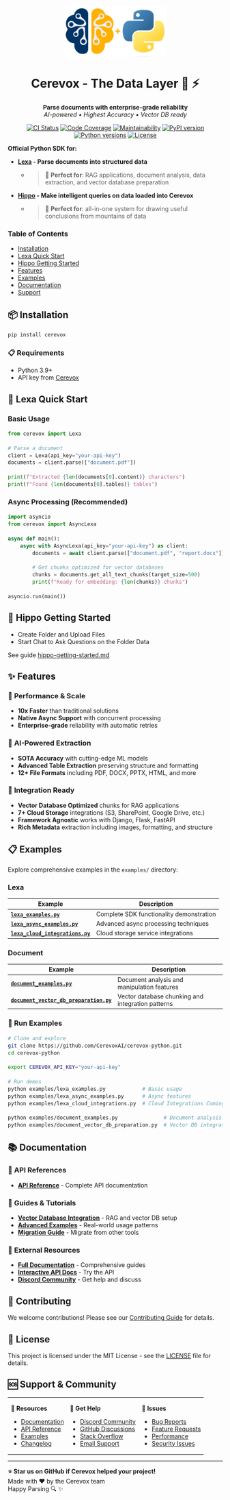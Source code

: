 <p align="center">
  <a href="https://cerevox.ai/lexa">
    <img height="120" src="https://raw.githubusercontent.com/CerevoxAI/assets/refs/heads/main/cerevox-python.png" alt="Cerevox Logo">
  </a>
</p>

<h1 align="center">Cerevox - The Data Layer 🧠 ⚡</h1>

<p align="center">
  <strong>Parse documents with enterprise-grade reliability</strong><br>
  <i>AI-powered • Highest Accuracy • Vector DB ready</i>
</p>

<p align="center">
  <a href="https://github.com/cerevoxAI/cerevox-python/actions"><img src="https://img.shields.io/github/actions/workflow/status/CerevoxAI/cerevox-python/ci.yml" alt="CI Status"></a>
  <a href="https://codecov.io/gh/CerevoxAI/cerevox-python"><img src="https://codecov.io/gh/CerevoxAI/cerevox-python/branch/main/graph/badge.svg" alt="Code Coverage"></a>
  <a href="https://github.com/cerevoxAI/cerevox-python"><img src="https://qlty.sh/badges/8be43bff-101e-4701-a522-84b27c9e0f9b/maintainability.svg" alt="Maintainability"></a>
  <a href="https://pypi.org/project/cerevox/"><img src="https://img.shields.io/pypi/v/cerevox?color=blue" alt="PyPI version"></a>
  <a href="https://pypi.org/project/cerevox/"><img src="https://img.shields.io/pypi/pyversions/cerevox" alt="Python versions"></a>
  <a href="https://github.com/cerevoxAI/cerevox-python/blob/main/LICENSE"><img src="https://img.shields.io/badge/License-MIT-blue.svg" alt="License"></a>
</p>

**Official Python SDK for:**
- **[Lexa](https://cerevox.ai/lexa) - Parse documents into structured data**
  - > 🎯 **Perfect for**: RAG applications, document analysis, data extraction, and vector database preparation
- **[Hippo](https://cerevox.ai/) - Make intelligent queries on data loaded into Cerevox**
  - > 🎯 **Perfect for**: all-in-one system for drawing useful conclusions from mountains of data

### Table of Contents
- <a href="#-installation">Installation</a>
- <a href="#-lexa-quick-start">Lexa Quick Start</a>
- <a href="#-hippo-getting-started">Hippo Getting Started</a>
- <a href="#-features">Features</a>
- <a href="#-examples">Examples</a>
- <a href="#-documentation">Documentation</a>
- <a href="#-support--community">Support</a>


## 📦 Installation

```bash
pip install cerevox
```

### 📋 Requirements

- Python 3.9+
- API key from [Cerevox](https://cerevox.ai/lexa)

## 🚀 Lexa Quick Start

### Basic Usage

```python
from cerevox import Lexa

# Parse a document
client = Lexa(api_key="your-api-key")
documents = client.parse(["document.pdf"])

print(f"Extracted {len(documents[0].content)} characters")
print(f"Found {len(documents[0].tables)} tables")
```

### Async Processing (Recommended)

```python
import asyncio
from cerevox import AsyncLexa

async def main():
    async with AsyncLexa(api_key="your-api-key") as client:
        documents = await client.parse(["document.pdf", "report.docx"])
        
        # Get chunks optimized for vector databases
        chunks = documents.get_all_text_chunks(target_size=500)
        print(f"Ready for embedding: {len(chunks)} chunks")

asyncio.run(main())
```

## 🚀 Hippo Getting Started

- Create Folder and Upload Files
- Start Chat to Ask Questions on the Folder Data

See guide [hippo-getting-started.md](docs/hippo-getting-started.md)

## ✨ Features

### 🚀 **Performance & Scale**
- **10x Faster** than traditional solutions
- **Native Async Support** with concurrent processing
- **Enterprise-grade** reliability with automatic retries

### 🧠 **AI-Powered Extraction**
- **SOTA Accuracy** with cutting-edge ML models
- **Advanced Table Extraction** preserving structure and formatting
- **12+ File Formats** including PDF, DOCX, PPTX, HTML, and more

### 🔗 **Integration Ready**
- **Vector Database Optimized** chunks for RAG applications
- **7+ Cloud Storage** integrations (S3, SharePoint, Google Drive, etc.)
- **Framework Agnostic** works with Django, Flask, FastAPI
- **Rich Metadata** extraction including images, formatting, and structure

## 📋 Examples

Explore comprehensive examples in the `examples/` directory:

### Lexa

| Example | Description |
|---------|-------------|
| **[`lexa_examples.py`](examples/lexa_examples.py)** | Complete SDK functionality demonstration |
| **[`lexa_async_examples.py`](examples/lexa_async_examples.py)** | Advanced async processing techniques |
| **[`lexa_cloud_integrations.py`](examples/lexa_cloud_integrations.py)** | Cloud storage service integrations |

### Document

| Example | Description |
|---------|-------------|
| **[`document_examples.py`](examples/document_examples.py)** | Document analysis and manipulation features |
| **[`document_vector_db_preparation.py`](examples/document_vector_db_preparation.py)** | Vector database chunking and integration patterns |

### 🚀 Run Examples

```bash
# Clone and explore
git clone https://github.com/CerevoxAI/cerevox-python.git
cd cerevox-python

export CEREVOX_API_KEY="your-api-key"

# Run demos
python examples/lexa_examples.py            # Basic usage
python examples/lexa_async_examples.py      # Async features
python examples/lexa_cloud_integrations.py  # Cloud Integrations Coming Soon!

python examples/document_examples.py               # Document analysis
python examples/document_vector_db_preparation.py  # Vector DB integration
```

## 📚 Documentation

### 📖 **API References**
- **[API Reference](docs/apis)** - Complete API documentation

### 📖 **Guides & Tutorials**
- **[Vector Database Integration](docs/vector-database-integration.md)** - RAG and vector DB setup
- **[Advanced Examples](docs/advanced-examples.md)** - Real-world usage patterns
- **[Migration Guide](docs/migration-guide.md)** - Migrate from other tools

### 🔗 **External Resources**
- **[Full Documentation](https://docs.cerevox.ai)** - Comprehensive guides
- **[Interactive API Docs](https://data.cerevox.ai/docs)** - Try the API
- **[Discord Community](https://discord.gg/cerevox)** - Get help and discuss

## 🤝 Contributing

We welcome contributions! Please see our [Contributing Guide](CONTRIBUTING.md) for details.

## 📄 License

This project is licensed under the MIT License - see the [LICENSE](LICENSE) file for details.

## 🆘 Support & Community

<table>
<tr>
<td>

**📖 Resources**
- [Documentation](https://docs.cerevox.ai)
- [API Reference](docs/api-reference.md)
- [Examples](examples/)
- [Changelog](CHANGELOG.md)

</td>
<td>

**💬 Get Help**
- [Discord Community](https://discord.gg/cerevox)
- [GitHub Discussions](https://github.com/CerevoxAI/cerevox-python/discussions)
- [Stack Overflow](https://stackoverflow.com/questions/tagged/cerevox)
- [Email Support](mailto:support@cerevox.ai)

</td>
<td>

**🐛 Issues**
- [Bug Reports](https://github.com/CerevoxAI/cerevox-python/issues/new?template=bug_report.yml)
- [Feature Requests](https://github.com/CerevoxAI/cerevox-python/issues/new?template=feature_request.yml)
- [Performance](https://github.com/CerevoxAI/cerevox-python/issues/new?template=performance.yml)
- [Security Issues](mailto:security@cerevox.ai)

</td>
</tr>
</table>

---

<strong>⭐ Star us on GitHub if Cerevox helped your project!</strong><br>
Made with ❤️ by the Cerevox team<br>
Happy Parsing 🔍 ✨
